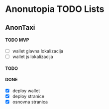 # Anonutopia TODO Lists

## AnonTaxi

#### TODO MVP

- [ ] wallet glavna lokalizacija
- [ ] wallet js lokalizacija

#### TODO

#### DONE

- [x] deploy wallet
- [x] deploy stranice
- [x] osnovna stranica
